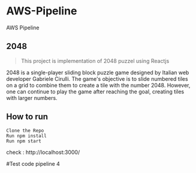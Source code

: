 # AWS-Pipeline
AWS Pipeline

## 2048

> This project is implementation of 2048 puzzel using Reactjs

2048 is a single-player sliding block puzzle game designed by Italian web developer Gabriele Cirulli. The game's objective is to slide numbered tiles on a grid to combine them to create a tile with the number 2048. However, one can continue to play the game after reaching the goal, creating tiles with larger numbers.

## How to run

```
Clone the Repo
Run npm install
Run npm start
```
check : http://localhost:3000/

#Test code pipeline 4
